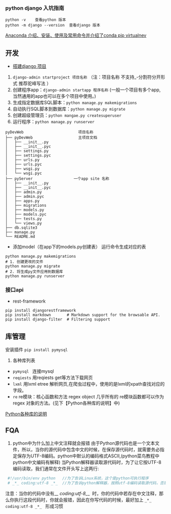 ### python django 入坑指南

```
python -v    查看python 版本
python -m django --version  查看django 版本
```

[Anaconda 介绍、安装、使用及常用命令并介绍了conda pip virtualnev ](https://www.jianshu.com/p/f456f414bb3b)

## 开发
* [搭建django 项目 ]( https://www.jianshu.com/p/d671c8cb274f)
1.  `django-admin startproject 项目名称`  （注：项目名称  不支持_-分割符分开形式 推荐驼峰写法 ）
2.   创建程序app：`django-admin startapp 程序名称`  (一般一个项目有多个app, 当然通用的app也可以在多个项目中使用。)
3.   生成指定数据库SQL脚本：`python manage.py makemigrations`
4.   自动执行SQL脚本到数据库：`python manage.py migrate`
5.   创建超级管理员：`python mangae.py createsuperuser`
6.   运行程序：`python manage.py runserver`

```
pyDevWeb                        项目名称
├── pyDevWeb                    主项目文档
│   ├── __init__.py
│   ├── __init__.pyc
│   ├── settings.py
│   ├── settings.pyc
│   ├── urls.py
│   ├── urls.pyc
│   ├── wsgi.py
│   └── wsgi.pyc
├── pyServer                  一个app site 名称      
│   ├── __init__.py
│   ├── __init__.pyc
│   ├── admin.py
│   ├── admin.pyc
│   ├── apps.py
│   ├── migrations
│   ├── models.py
│   ├── models.pyc
│   ├── tests.py
│   └── views.py
├── db.sqlite3
├── manage.py
└── README.md

```

* 添加model（在app下的models.py创建表） 运行命令生成对应的表
```
python manage.py makemigrations    
# 1. 创建更改的文件
python manage.py migrate
# 2. 将生成py文件应用到数据库
python manage.py runserver
```
### 接口api
* rest-framework

```
pip install djangorestframework
pip install markdown       # Markdown support for the browsable API.
pip install django-filter  # Filtering support
```



## 库管理
安装插件 `pip install pymysql`

1. 各种库列表
* `pymysql ` 连接mysql
* `reqiests` 用reqiests get等方法下载网页
* `lxml` 用lxml etree 解析网页,在爬虫过程中，使用的是lxml的xpath查找对应的字段。
* `re` re模块：核心函数和方法 regex object  几乎所有的 re模块函数都可以作为 regex 对象的方法。(见下【Python各种库的说明】中)
 
 [Python各种库的说明](https://www.jianshu.com/p/2a39451845aa?utm_campaign=maleskine&utm_content=note&utm_medium=seo_notes&utm_source=recommendation)


 ## FQA
 1. python中为什么加上中文注释就会报错
 由于Python源代码也是一个文本文件，所以，当你的源代码中包含中文的时候，在保存源代码时，就需要务必指定保存为UTF-8编码。python中默认的编码格式ASCII,(python菜鸟教程中python中文编码有解释) 当Python解释器读取源代码时，为了让它按UTF-8编码读取，我们通常在文件开头写上这两行:

 ```python
  #!/usr/bin/env python   //为了告诉Linux系统，这个是python可执行程序
  # _*_ coding:utf-8 _*_  //为了告诉python解释器，按照utf-8编码读取源代码，否则，你在源代码中写的中文输出可能会由乱码
```

注意：当你的代码中没有_*_ coding:utf-8_*_  时，你的代码中若存在中文注释，那么你执行这段代码时，你就会报错，因此在你写代码的时候，最好加上
`_*_ coding:utf-8 _*_ `
形成习惯
